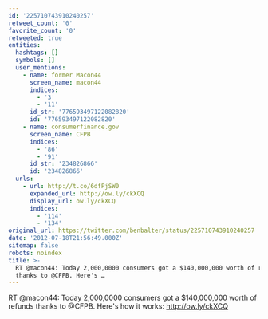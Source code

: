 ```yaml
---
id: '225710743910240257'
retweet_count: '0'
favorite_count: '0'
retweeted: true
entities:
  hashtags: []
  symbols: []
  user_mentions:
    - name: former Macon44
      screen_name: macon44
      indices:
        - '3'
        - '11'
      id_str: '776593497122082820'
      id: '776593497122082820'
    - name: consumerfinance.gov
      screen_name: CFPB
      indices:
        - '86'
        - '91'
      id_str: '234826866'
      id: '234826866'
  urls:
    - url: http://t.co/6dfPjSW0
      expanded_url: http://ow.ly/ckXCQ
      display_url: ow.ly/ckXCQ
      indices:
        - '114'
        - '134'
original_url: https://twitter.com/benbalter/status/225710743910240257
date: '2012-07-18T21:56:49.000Z'
sitemap: false
robots: noindex
title: >-
  RT @macon44: Today 2,000,0000 consumers got a $140,000,000 worth of refunds
  thanks to @CFPB. Here's …
---
```


RT @macon44: Today 2,000,0000 consumers got a $140,000,000 worth of refunds thanks to @CFPB. Here's how it works: http://ow.ly/ckXCQ